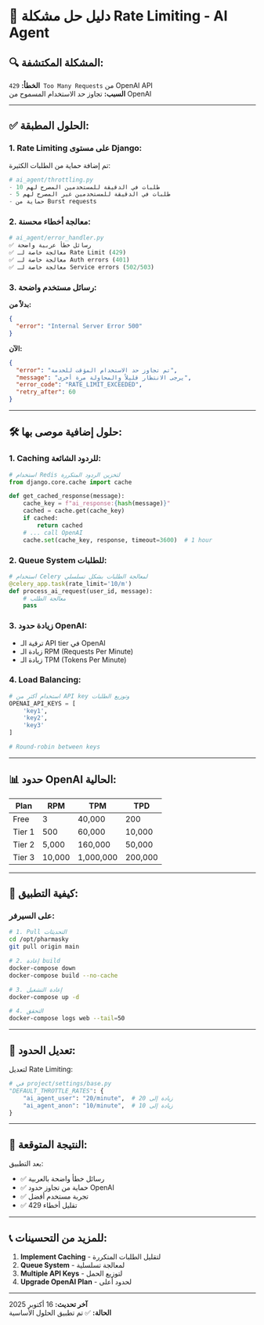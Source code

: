 # 🚦 دليل حل مشكلة Rate Limiting - AI Agent

## 🔍 **المشكلة المكتشفة:**

**الخطأ:** `429 Too Many Requests` من OpenAI API  
**السبب:** تجاوز حد الاستخدام المسموح من OpenAI

---

## ✅ **الحلول المطبقة:**

### 1. **Rate Limiting على مستوى Django:**

تم إضافة حماية من الطلبات الكثيرة:

```python
# ai_agent/throttling.py
- 10 طلبات في الدقيقة للمستخدمين المصرح لهم
- 5 طلبات في الدقيقة للمستخدمين غير المصرح لهم
- حماية من Burst requests
```

### 2. **معالجة أخطاء محسنة:**

```python
# ai_agent/error_handler.py
✅ رسائل خطأ عربية واضحة
✅ معالجة خاصة لـ Rate Limit (429)
✅ معالجة خاصة لـ Auth errors (401)
✅ معالجة خاصة لـ Service errors (502/503)
```

### 3. **رسائل مستخدم واضحة:**

**بدلاً من:**
```json
{
  "error": "Internal Server Error 500"
}
```

**الآن:**
```json
{
  "error": "تم تجاوز حد الاستخدام المؤقت للخدمة",
  "message": "يرجى الانتظار قليلاً والمحاولة مرة أخرى",
  "error_code": "RATE_LIMIT_EXCEEDED",
  "retry_after": 60
}
```

---

## 🛠️ **حلول إضافية موصى بها:**

### 1. **Caching للردود الشائعة:**

```python
# استخدام Redis لتخزين الردود المتكررة
from django.core.cache import cache

def get_cached_response(message):
    cache_key = f"ai_response:{hash(message)}"
    cached = cache.get(cache_key)
    if cached:
        return cached
    # ... call OpenAI
    cache.set(cache_key, response, timeout=3600)  # 1 hour
```

### 2. **Queue System للطلبات:**

```python
# استخدام Celery لمعالجة الطلبات بشكل تسلسلي
@celery_app.task(rate_limit='10/m')
def process_ai_request(user_id, message):
    # معالجة الطلب
    pass
```

### 3. **زيادة حدود OpenAI:**

- ترقية الـ API tier في OpenAI
- زيادة الـ RPM (Requests Per Minute)
- زيادة الـ TPM (Tokens Per Minute)

### 4. **Load Balancing:**

```python
# استخدام أكثر من API key وتوزيع الطلبات
OPENAI_API_KEYS = [
    'key1',
    'key2',
    'key3'
]

# Round-robin between keys
```

---

## 📊 **حدود OpenAI الحالية:**

| Plan | RPM | TPM | TPD |
|------|-----|-----|-----|
| Free | 3 | 40,000 | 200 |
| Tier 1 | 500 | 60,000 | 10,000 |
| Tier 2 | 5,000 | 160,000 | 50,000 |
| Tier 3 | 10,000 | 1,000,000 | 200,000 |

---

## 🔧 **كيفية التطبيق:**

### على السيرفر:

```bash
# 1. Pull التحديثات
cd /opt/pharmasky
git pull origin main

# 2. إعادة build
docker-compose down
docker-compose build --no-cache

# 3. إعادة التشغيل
docker-compose up -d

# 4. التحقق
docker-compose logs web --tail=50
```

---

## 📝 **تعديل الحدود:**

لتعديل Rate Limiting:

```python
# في project/settings/base.py
"DEFAULT_THROTTLE_RATES": {
    "ai_agent_user": "20/minute",  # زيادة إلى 20
    "ai_agent_anon": "10/minute",  # زيادة إلى 10
}
```

---

## 🎯 **النتيجة المتوقعة:**

بعد التطبيق:
- ✅ رسائل خطأ واضحة بالعربية
- ✅ حماية من تجاوز حدود OpenAI
- ✅ تجربة مستخدم أفضل
- ✅ تقليل أخطاء 429

---

## 📞 **للمزيد من التحسينات:**

1. **Implement Caching** - لتقليل الطلبات المتكررة
2. **Queue System** - لمعالجة تسلسلية
3. **Multiple API Keys** - لتوزيع الحمل
4. **Upgrade OpenAI Plan** - لحدود أعلى

---

**آخر تحديث:** 16 أكتوبر 2025  
**الحالة:** ✅ تم تطبيق الحلول الأساسية

